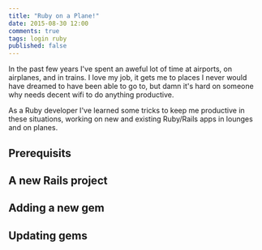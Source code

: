 ```yaml
---
title: "Ruby on a Plane!"
date: 2015-08-30 12:00
comments: true
tags: login ruby
published: false
---
```


In the past few years I've spent an aweful lot of time at airports, on airplanes, and in trains. I love my job, it gets me to places I never would have dreamed to have been able to go to, but damn it's hard on someone why needs decent wifi to do anything productive.

As a Ruby developer I've learned some tricks to keep me productive in these situations, working on new and existing Ruby/Rails apps in lounges and on planes.

## Prerequisits

## A new Rails project

## Adding a new gem

## Updating gems
